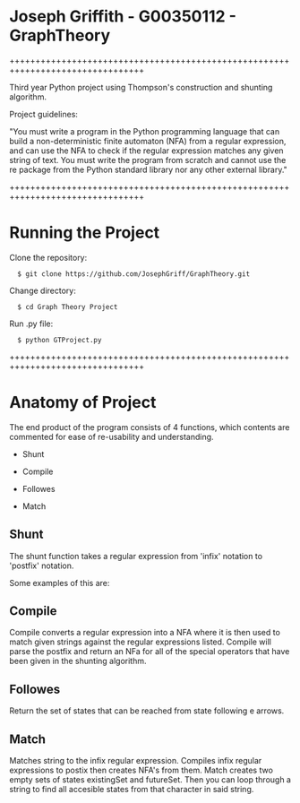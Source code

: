 # Joseph Griffith - G00350112 - GraphTheory
++++++++++++++++++++++++++++++++++++++++++++++++++++++++++++++++++++++++++++++++

Third year Python project using Thompson's construction and shunting algorithm. 

Project guidelines:

"You must write a program in the Python programming language that can build a non-deterministic finite automaton (NFA) from a regular expression, and can use the NFA to check if the regular expression matches any given string of text. You must write the program from scratch and cannot use the re package from the Python standard library nor any other external library."

++++++++++++++++++++++++++++++++++++++++++++++++++++++++++++++++++++++++++++++++

# Running the Project

Clone the repository: 

      $ git clone https://github.com/JosephGriff/GraphTheory.git

Change directory:

      $ cd Graph Theory Project
      
Run .py file:

      $ python GTProject.py
      
++++++++++++++++++++++++++++++++++++++++++++++++++++++++++++++++++++++++++++++++

# Anatomy of Project

The end product of the program consists of 4 functions, which contents are commented for ease of re-usability and understanding.

- Shunt

- Compile

- Followes

- Match


## Shunt

The shunt function takes a regular expression from 'infix' notation to 'postfix' notation.
 
Some examples of this are:

## Compile

Compile converts a regular expression into a NFA where it is then used to match given strings against the regular expressions listed.
Compile will parse the postfix and return an NFa for all of the special operators that have been given in the shunting algorithm.

## Followes

Return the set of states that can be reached from state following e arrows.

## Match

Matches string to the infix regular expression.
Compiles infix regular expressions to postix then creates NFA's from them.
Match creates two empty sets of states existingSet and futureSet.
Then you can loop through a string to find all accesible states from that character in said string. 
